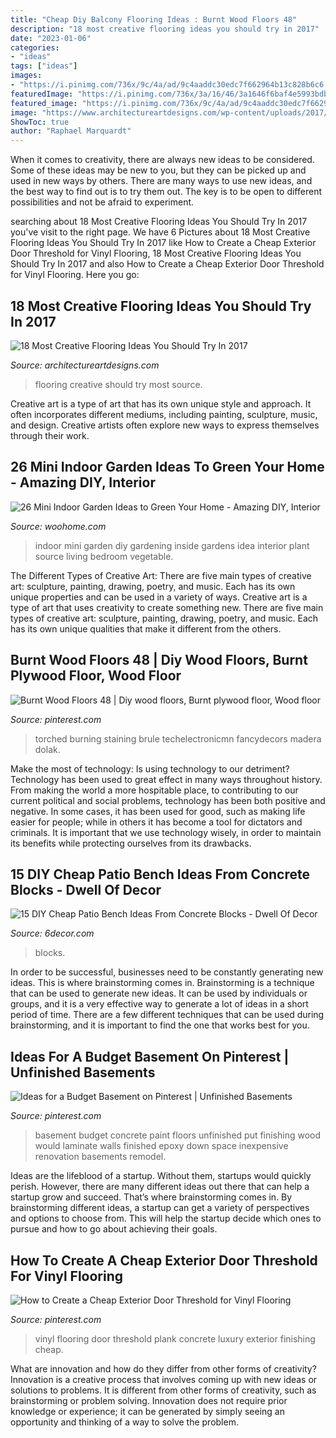 ```yaml
---
title: "Cheap Diy Balcony Flooring Ideas : Burnt Wood Floors 48"
description: "18 most creative flooring ideas you should try in 2017"
date: "2023-01-06"
categories:
- "ideas"
tags: ["ideas"]
images:
- "https://i.pinimg.com/736x/9c/4a/ad/9c4aaddc30edc7f662964b13c828b6c6.jpg"
featuredImage: "https://i.pinimg.com/736x/3a/16/46/3a1646f6baf4e5993bdb2cfea69f7b89.jpg"
featured_image: "https://i.pinimg.com/736x/9c/4a/ad/9c4aaddc30edc7f662964b13c828b6c6.jpg"
image: "https://www.architectureartdesigns.com/wp-content/uploads/2017/02/1-2.jpg"
ShowToc: true
author: "Raphael Marquardt"
---
```



When it comes to creativity, there are always new ideas to be considered. Some of these ideas may be new to you, but they can be picked up and used in new ways by others. There are many ways to use new ideas, and the best way to find out is to try them out. The key is to be open to different possibilities and not be afraid to experiment.

	

		
searching about 18 Most Creative Flooring Ideas You Should Try In 2017 you've visit to the right page. We have 6 Pictures about 18 Most Creative Flooring Ideas You Should Try In 2017 like How to Create a Cheap Exterior Door Threshold for Vinyl Flooring, 18 Most Creative Flooring Ideas You Should Try In 2017 and also How to Create a Cheap Exterior Door Threshold for Vinyl Flooring. Here you go:
		
    
## 18 Most Creative Flooring Ideas You Should Try In 2017

<img loading=lazy src="https://www.architectureartdesigns.com/wp-content/uploads/2017/02/1-2.jpg" onerror="this.onerror=null;this.src='https://tse3.mm.bing.net/th?id=OIP.8HcfOBTyGKd5XtyENNzyXQHaE5&amp;pid=15.1';" alt="18 Most Creative Flooring Ideas You Should Try In 2017">

_Source: architectureartdesigns.com_

>flooring creative should try most source. 

	

Creative art is a type of art that has its own unique style and approach. It often incorporates different mediums, including painting, sculpture, music, and design. Creative artists often explore new ways to express themselves through their work.

    
## 26 Mini Indoor Garden Ideas To Green Your Home - Amazing DIY, Interior

<img loading=lazy src="http://www.woohome.com/wp-content/uploads/2014/03/Mini-Indoor-Gardening-25.jpg" onerror="this.onerror=null;this.src='https://tse4.mm.bing.net/th?id=OIP.nZIcHyFdWDpxEEyhYzniHwHaPd&amp;pid=15.1';" alt="26 Mini Indoor Garden Ideas to Green Your Home - Amazing DIY, Interior">

_Source: woohome.com_

>indoor mini garden diy gardening inside gardens idea interior plant source living bedroom vegetable. 

	

The Different Types of Creative Art: There are five main types of creative art: sculpture, painting, drawing, poetry, and music. Each has its own unique properties and can be used in a variety of ways.
Creative art is a type of art that uses creativity to create something new. There are five main types of creative art: sculpture, painting, drawing, poetry, and music. Each has its own unique qualities that make it different from the others.

    
## Burnt Wood Floors 48 | Diy Wood Floors, Burnt Plywood Floor, Wood Floor

<img loading=lazy src="https://i.pinimg.com/736x/9c/4a/ad/9c4aaddc30edc7f662964b13c828b6c6.jpg" onerror="this.onerror=null;this.src='https://tse4.mm.bing.net/th?id=OIP.uHQH-LLvzQgqhbIiC5cs0gHaMo&amp;pid=15.1';" alt="Burnt Wood Floors 48 | Diy wood floors, Burnt plywood floor, Wood floor">

_Source: pinterest.com_

>torched burning staining brule techelectronicmn fancydecors madera dolak. 

	

Make the most of technology: Is using technology to our detriment?
Technology has been used to great effect in many ways throughout history. From making the world a more hospitable place, to contributing to our current political and social problems, technology has been both positive and negative. In some cases, it has been used for good, such as making life easier for people; while in others it has become a tool for dictators and criminals. It is important that we use technology wisely, in order to maintain its benefits while protecting ourselves from its drawbacks.

    
## 15 DIY Cheap Patio Bench Ideas From Concrete Blocks - Dwell Of Decor

<img loading=lazy src="https://1.bp.blogspot.com/-eoZa4fwDnic/WCksBu8Td2I/AAAAAAAAwQ4/UkuU11z2qT4o8GbH-Xyipq5jV4Z2YTtuACLcB/s1600/535353535.jpg" onerror="this.onerror=null;this.src='https://tse4.mm.bing.net/th?id=OIP.IOb1B4eYc7knGxOsrKx6iwHaHa&amp;pid=15.1';" alt="15 DIY Cheap Patio Bench Ideas From Concrete Blocks - Dwell Of Decor">

_Source: 6decor.com_

>blocks. 

	

In order to be successful, businesses need to be constantly generating new ideas. This is where brainstorming comes in. Brainstorming is a technique that can be used to generate new ideas. It can be used by individuals or groups, and it is a very effective way to generate a lot of ideas in a short period of time. There are a few different techniques that can be used during brainstorming, and it is important to find the one that works best for you.

    
## Ideas For A Budget Basement On Pinterest | Unfinished Basements

<img loading=lazy src="https://s-media-cache-ak0.pinimg.com/originals/3c/68/04/3c6804aa4af1c55856463a654d1735fd.jpg" onerror="this.onerror=null;this.src='https://tse1.mm.bing.net/th?id=OIP.mNkpRhi9vmInMDxzzTkufQAAAA&amp;pid=15.1';" alt="Ideas for a Budget Basement on Pinterest | Unfinished Basements">

_Source: pinterest.com_

>basement budget concrete paint floors unfinished put finishing wood would laminate walls finished epoxy down space inexpensive renovation basements remodel. 

	

Ideas are the lifeblood of a startup. Without them, startups would quickly perish. However, there are many different ideas out there that can help a startup grow and succeed. That’s where brainstorming comes in. By brainstorming different ideas, a startup can get a variety of perspectives and options to choose from. This will help the startup decide which ones to pursue and how to go about achieving their goals.

    
## How To Create A Cheap Exterior Door Threshold For Vinyl Flooring

<img loading=lazy src="https://i.pinimg.com/736x/3a/16/46/3a1646f6baf4e5993bdb2cfea69f7b89.jpg" onerror="this.onerror=null;this.src='https://tse2.mm.bing.net/th?id=OIP.I9ptYRLlwHImOtFwfayE7AHaLH&amp;pid=15.1';" alt="How to Create a Cheap Exterior Door Threshold for Vinyl Flooring">

_Source: pinterest.com_

>vinyl flooring door threshold plank concrete luxury exterior finishing cheap. 

	

What are innovation and how do they differ from other forms of creativity?
Innovation is a creative process that involves coming up with new ideas or solutions to problems. It is different from other forms of creativity, such as brainstorming or problem solving. Innovation does not require prior knowledge or experience; it can be generated by simply seeing an opportunity and thinking of a way to solve the problem.


